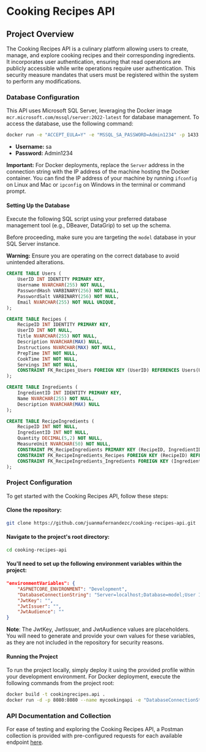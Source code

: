 # Cooking Recipes API

## Project Overview

The Cooking Recipes API is a culinary platform allowing users to create, manage, and explore cooking recipes and their corresponding ingredients. It incorporates user authentication, ensuring that read operations are publicly accessible while write operations require user authentication. This security measure mandates that users must be registered within the system to perform any modifications.

### Database Configuration

This API uses Microsoft SQL Server, leveraging the Docker image `mcr.microsoft.com/mssql/server:2022-latest` for database management. To access the database, use the following command:

```sh
docker run -e "ACCEPT_EULA=Y" -e "MSSQL_SA_PASSWORD=Admin1234" -p 1433:1433 -d mcr.microsoft.com/mssql/server:2022-latest
```

- **Username:** sa
- **Password:** Admin1234

**Important:** For Docker deployments, replace the `Server` address in the connection string with the IP address of the machine hosting the Docker container. You can find the IP address of your machine by running `ifconfig` on Linux and Mac or `ipconfig` on Windows in the terminal or command prompt.

#### Setting Up the Database

Execute the following SQL script using your preferred database management tool (e.g., DBeaver, DataGrip) to set up the schema.

Before proceeding, make sure you are targeting the `model` database in your SQL Server instance.

**Warning:** Ensure you are operating on the correct database to avoid unintended alterations.

```sql
CREATE TABLE Users (
    UserID INT IDENTITY PRIMARY KEY,
    Username NVARCHAR(255) NOT NULL,
    PasswordHash VARBINARY(256) NOT NULL,
    PasswordSalt VARBINARY(256) NOT NULL,
    Email NVARCHAR(255) NOT NULL UNIQUE,
);

CREATE TABLE Recipes (
    RecipeID INT IDENTITY PRIMARY KEY,
    UserID INT NOT NULL,
    Title NVARCHAR(255) NOT NULL,
    Description NVARCHAR(MAX) NULL,
    Instructions NVARCHAR(MAX) NOT NULL,
    PrepTime INT NOT NULL,
    CookTime INT NOT NULL,
    Servings INT NOT NULL,
    CONSTRAINT FK_Recipes_Users FOREIGN KEY (UserID) REFERENCES Users(UserID)
);

CREATE TABLE Ingredients (
    IngredientID INT IDENTITY PRIMARY KEY,
    Name NVARCHAR(255) NOT NULL,
    Description NVARCHAR(MAX) NULL
);

CREATE TABLE RecipeIngredients (
    RecipeID INT NOT NULL,
    IngredientID INT NOT NULL,
    Quantity DECIMAL(5,2) NOT NULL,
    MeasureUnit NVARCHAR(50) NOT NULL,
    CONSTRAINT PK_RecipeIngredients PRIMARY KEY (RecipeID, IngredientID),
    CONSTRAINT FK_RecipeIngredients_Recipes FOREIGN KEY (RecipeID) REFERENCES Recipes(RecipeID),
    CONSTRAINT FK_RecipeIngredients_Ingredients FOREIGN KEY (IngredientID) REFERENCES Ingredients(IngredientID)
);
```

### Project Configuration
To get started with the Cooking Recipes API, follow these steps:

#### Clone the repository:
```bash
git clone https://github.com/juanmafernandezc/cooking-recipes-api.git
```

#### Navigate to the project's root directory:
```bash
cd cooking-recipes-api
```

#### You'll need to set up the following environment variables within the project:
```json
"environmentVariables": {
    "ASPNETCORE_ENVIRONMENT": "Development",
    "DatabaseConnectionString": "Server=localhost;Database=model;User Id=sa;Password=Admin1234;Encrypt=True;TrustServerCertificate=True;Connection Timeout=30;",
    "JwtKey": "",
    "JwtIssuer": "",
    "JwtAudience": ""
}
```

**Note**: The JwtKey, JwtIssuer, and JwtAudience values are placeholders. You will need to generate and provide your own values for these variables, as they are not included in the repository for security reasons.

#### Running the Project
To run the project locally, simply deploy it using the provided profile within your development environment. For Docker deployment, execute the following commands from the project root:

```sh
docker build -t cookingrecipes.api .
docker run -d -p 8080:8080 --name mycookingapi -e "DatabaseConnectionString=Server=192.168.1.13;Database=model;User Id=sa;Password=Admin1234;Encrypt=True;TrustServerCertificate=True;Connection Timeout=30;" -e "JwtKey=tu_jwt_key_aqui" -e "JwtIssuer=tu_jwt_issuer_aqui" -e "JwtAudience=tu_jwt_audience_aqui" cookingrecipes.api
```

### API Documentation and Collection

For ease of testing and exploring the Cooking Recipes API, a Postman collection is provided with pre-configured requests for each available endpoint [here](./postman/collection.json).